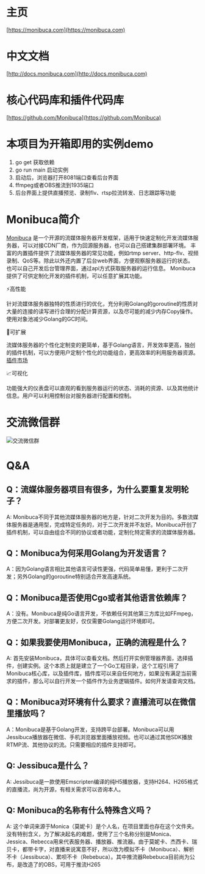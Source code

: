 # 主页

[https://monibuca.com](https://monibuca.com)

# 中文文档

[http://docs.monibuca.com](http://docs.monibuca.com)

# 核心代码库和插件代码库

[https://github.com/Monibuca](https://github.com/Monibuca)


# 本项目为开箱即用的实例demo

1. go get 获取依赖
2. go run main 启动实例
3. 启动后，浏览器打开8081端口查看后台界面
4. ffmpeg或者OBS推流到1935端口
5. 后台界面上提供直播预览、录制flv、rtsp拉流转发、日志跟踪等功能

# Monibuca简介
[Monibuca](https://monibuca.com) 是一个开源的流媒体服务器开发框架，适用于快速定制化开发流媒体服务器，可以对接CDN厂商，作为回源服务器，也可以自己搭建集群部署环境。 丰富的内置插件提供了流媒体服务器的常见功能，例如rtmp server、http-flv、视频录制、QoS等。除此以外还内置了后台web界面，方便观察服务器运行的状态。 也可以自己开发后台管理界面，通过api方式获取服务器的运行信息。 Monibuca 提供了可供定制化开发的插件机制，可以任意扩展其功能。

⚡高性能
 
针对流媒体服务器独特的性质进行的优化，充分利用Golang的goroutine的性质对大量的连接的读写进行合理的分配计算资源，以及尽可能的减少内存Copy操作。使用对象池减少Golang的GC时间。
 
🔧可扩展
 
流媒体服务器的个性化定制变的更简单，基于Golang语言，开发效率更高，独创的插件机制，可以方便用户定制个性化的功能组合，更高效率的利用服务器资源。[插件市场](https://plugins.monibuca.com)
 
📈可视化
 
功能强大的仪表盘可以直观的看到服务器运行的状态、消耗的资源、以及其他统计信息。用户可以利用控制台对服务器进行配置和控制。

# 交流微信群

![交流微信群](https://monibuca.com/wechat.png?t=3.11)

# Q&A

## Q：流媒体服务器项目有很多，为什么要重复发明轮子？
A: Monibuca不同于其他流媒体服务器的地方是，针对二次开发为目的。多数流媒体服务器是通用型，完成特定任务的，对于二次开发并不友好。Monibuca开创了插件机制，可以自由组合不同的协议或者功能，定制化特定需求的流媒体服务器。

## Q：Monibuca为何采用Golang为开发语言？
A：因为Golang语言相比其他语言可读性更强，代码简单易懂，更利于二次开发；另外Golang的goroutine特别适合开发高速系统。

## Q：Monibuca是否使用Cgo或者其他语言依赖库？
A：没有。Monibuca是纯Go语言开发，不依赖任何其他第三方库比如FFmpeg，方便二次开发。对部署更友好，仅仅需要Golang运行环境即可。

## Q：如果我要使用Monibuca，正确的流程是什么？
A: 首先安装Monibuca，具体可以查看文档。然后打开实例管理器界面，选择插件，创建实例。这个本质上就是建立了一个Go工程目录，这个工程引用了Monibuca核心库，以及插件库，插件库可以来自任何地方，如果没有满足当前需求的插件，那么可以自行开发一个插件作为业务逻辑插件。如何开发请查询文档。

## Q：Monibuca对环境有什么要求？直播流可以在微信里播放吗？
A：Monibuca是基于Golang开发，支持跨平台部署。Monibuca可以用Jessibuca播放器在微信、手机浏览器里面播放视频。也可以通过其他SDK播放RTMP流、其他协议的流。只需要相应的插件支持即可。

## Q: Jessibuca是什么？
A: Jessibuca是一款使用Emscripten编译的纯H5播放器，支持H264、H265格式的直播流，尚为开源，有相关需求可以咨询本人。

## Q: Monibuca的名称有什么特殊含义吗？
A: 这个单词来源于Monica（莫妮卡）是个人名，在项目里面也存在这个文件夹。没有特别含义，为了解决起名的难题，使用了三个名称分别是Monica、Jessica、Rebecca用来代表服务器、播放器、推流器。由于莫妮卡、杰西卡、瑞贝卡，都带卡字，对直播来说寓意不好，所以改为模拟不卡（Monibuca）、解析不卡（Jessibuca）、累呗不卡（Rebebuca）。其中推流器Rebebuca目前尚为公布，是改造了的OBS，可用于推流H265
